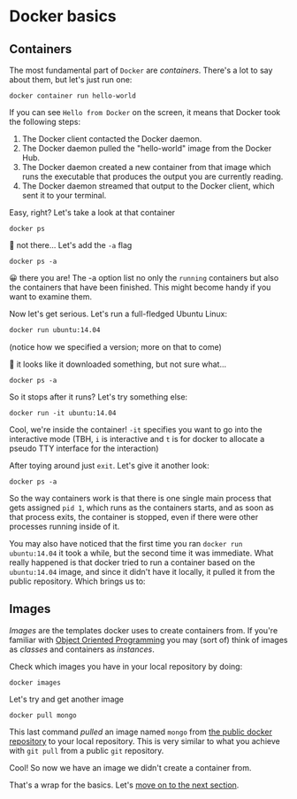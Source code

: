 # Docker basics


## Containers

The most fundamental part of `Docker` are *containers*. There's a lot to say about them, but let's just run one:

```docker
docker container run hello-world
```

If you can see `Hello from Docker` on the screen, it means that Docker took the following steps:

 1. The Docker client contacted the Docker daemon.
 2. The Docker daemon pulled the "hello-world" image from the Docker Hub.
 3. The Docker daemon created a new container from that image which runs the
    executable that produces the output you are currently reading.
 4. The Docker daemon streamed that output to the Docker client, which sent it
    to your terminal.


Easy, right? Let's take a look at that container

```
docker ps
```

🤔 not there... Let's add the `-a` flag

```
docker ps -a
```

😀 there you are! The -a option list no only the `running` containers but also the containers that have been finished.  This might become handy if you want to examine them.



Now let's get serious. Let's run a full-fledged Ubuntu Linux:

```bash
docker run ubuntu:14.04
```

(notice how we specified a version; more on that to come)

🤔 it looks like it downloaded something, but not sure what...

```
docker ps -a
```

So it stops after it runs? Let's try something else:

```
docker run -it ubuntu:14.04
```

Cool, we're inside the container! `-it` specifies you want to go into the interactive mode (TBH, `i` is interactive and `t` is for docker to allocate a pseudo TTY interface for the interaction)

After toying around just `exit`. Let's give it another look:

```
docker ps -a
```

So the way containers work is that there is one single main process that gets assigned `pid 1`, which runs as the containers starts, and as soon as that process exits, the container is stopped, even if there were other processes running inside of it.

You may also have noticed that the first time you ran `docker run ubuntu:14.04` it took a while, but the second time it was immediate. What really happened is that docker tried to run a container based on the `ubuntu:14.04` image, and since it didn't have it locally, it pulled it from the public repository. Which brings us to:

## Images

_Images_ are the templates docker uses to create containers from. If you're familiar with [Object Oriented Programming](https://en.wikipedia.org/wiki/Object-oriented_programming) you may (sort of) think of images as _classes_ and containers as _instances_.

Check which images you have in your local repository by doing:

```
docker images
```

Let's try and get another image

```
docker pull mongo
```
This last command _pulled_ an image named `mongo` from [the public docker repository](https://hub.docker.com) to your local repository. This is very similar to what you achieve with `git pull` from a public `git` repository.

Cool! So now we have an image we didn't create a container from.

That's a wrap for the basics. Let's [move on to the next section](https://github.com/bitlogic/hello-docker/tree/master/1-running-containers).
